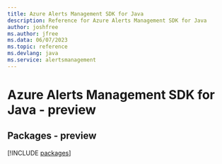 ```yaml
---
title: Azure Alerts Management SDK for Java
description: Reference for Azure Alerts Management SDK for Java
author: joshfree
ms.author: jfree
ms.data: 06/07/2023
ms.topic: reference
ms.devlang: java
ms.service: alertsmanagement
---
```

# Azure Alerts Management SDK for Java - preview
## Packages - preview
[!INCLUDE [packages](alerts-management-index.md)]